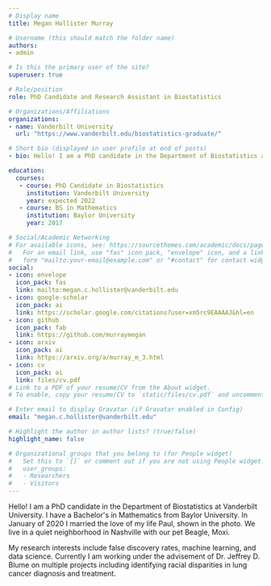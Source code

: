 ```yaml
---
# Display name
title: Megan Hollister Murray

# Username (this should match the folder name)
authors:
- admin

# Is this the primary user of the site?
superuser: true

# Role/position
role: PhD Candidate and Research Assistant in Biostatistics 

# Organizations/Affiliations
organizations:
- name: Vanderbilt University
  url: "https://www.vanderbilt.edu/biostatistics-graduate/"

# Short bio (displayed in user profile at end of posts)
- bio: Hello! I am a PhD candidate in the Department of Biostatistics at Vanderbilt University. I have a Bachelor's in Mathematics from Baylor University. In January of 2020 I married the love of my life Paul, shown in the photo on this page. We live in a quiet neighborhood in Nashville with our pet Beagle, Moxi. My research interests include false discovery rates, machine learning, and data science. Currently I am working on multiple projects including identifying racial disparities in lung cancer diagnosis and treatment. 

education:
  courses:
   - course: PhD Candidate in Biostatistics
     institution: Vanderbilt University
     year: expected 2022  
   - course: BS in Mathematics
     institution: Baylor University
     year: 2017

# Social/Academic Networking
# For available icons, see: https://sourcethemes.com/academic/docs/page-builder/#icons
#   For an email link, use "fas" icon pack, "envelope" icon, and a link in the
#   form "mailto:your-email@example.com" or "#contact" for contact widget.
social:
- icon: envelope
  icon_pack: fas
  link: mailto:megan.c.hollister@vanderbilt.edu
- icon: google-scholar
  icon_pack: ai
  link: https://scholar.google.com/citations?user=xm5rc9EAAAAJ&hl=en
- icon: github
  icon_pack: fab
  link: https://github.com/murraymegan
- icon: arxiv
  icon_pack: ai
  link: https://arxiv.org/a/murray_m_3.html
- icon: cv
  icon_pack: ai
  link: files/cv.pdf
# Link to a PDF of your resume/CV from the About widget.
# To enable, copy your resume/CV to `static/files/cv.pdf` and uncomment the lines below.

# Enter email to display Gravatar (if Gravatar enabled in Config)
email: "megan.c.hollister@vanderbilt.edu"

# Highlight the author in author lists? (true/false)
highlight_name: false

# Organizational groups that you belong to (for People widget)
#   Set this to `[]` or comment out if you are not using People widget.
#   user_groups:
#   - Researchers
#   - Visitors
---
```


Hello! I am a PhD candidate in the Department of Biostatistics at Vanderbilt University. I have a Bachelor's in Mathematics from Baylor University. In January of 2020 I married the love of my life Paul, shown in the photo. We live in a quiet neighborhood in Nashville with our pet Beagle, Moxi. 

My research interests include false discovery rates, machine learning, and data science. Currently I am working under the advisement of Dr. Jeffrey D. Blume on multiple projects including identifying racial disparities in lung cancer diagnosis and treatment. 

